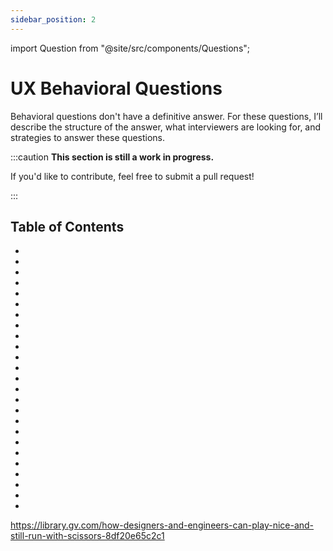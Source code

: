 ```yaml
---
sidebar_position: 2
---
```


import Question from "@site/src/components/Questions";

# UX Behavioral Questions

Behavioral questions don't have a definitive answer. For these questions, I’ll describe the structure of the answer, what interviewers are looking for, and strategies to answer these questions.

:::caution
**This section is still a work in progress.**

If you'd like to contribute, feel free to submit a pull request!

:::

## Table of Contents

- <Question question="What made you decide to pursue a UX design career?" />
- <Question question="How did you become a designer?" />
- <Question question="What did you do to learn design?" />
- <Question question="What do you currently do to learn and keep up-to-date with design?" />
- <Question question="What inspires you?" />
- <Question question="In your opinion, what makes a great UX Designer?" />
- <Question question="On the spectrum of UX Researcher to UX Designer to Visual Designer, where do you see yourself and why?" />
- <Question question="How do you advocate for usability in your organization?" />
- <Question question="What is the most important part of your design process?" />
- <Question question="What past experience have you had working in design alongside Software Developers?" />
- <Question question="If you designed something and a Web Developer told you “we can’t do that,” what would you do?" />
- <Question question="How would you explain a complicated technical problem to a colleague with less technical understanding?" />
- <Question question="How would you go about explaining a complex idea/problem to a client who is already frustrated?" />
- <Question question="What design or project are you most proud of? Why?" />
- <Question question="Take me through a couple of your favorite pieces in your UX design portfolio." />
- <Question question="Describe a product that you really love and why. How could you improve it?" />
- <Question question="Tell me about a successful presentation you gave and why you think it did well." />
- <Question question="How would you provide feedback on other projects? Take us through your approach." />
- <Question question="What do you do when a stakeholder disagrees with the results of your UX research?" />
- <Question question="Have you ever worked on a project where the requirements suddenly changed? How did you react?" />
- <Question question="Tell me about a time when a project went off track. How did you fix it?" />
- <Question question="Have you ever faced a situation in which your feedback/recommendation was not taken? How did you handle the situation?" />
- <Question question="Someone on your team has a strong opinion about how a certain feature should be designed, but you disagree because you think it will not provide a good user experience. How do you approach the situation?" />
- <Question question="Please recall a difficult client you’ve had and how you handled the situation." />
- <Question question="Tell me about a time when you disagreed with a business goal and how you handled it." />

https://library.gv.com/how-designers-and-engineers-can-play-nice-and-still-run-with-scissors-8df20e65c2c1

